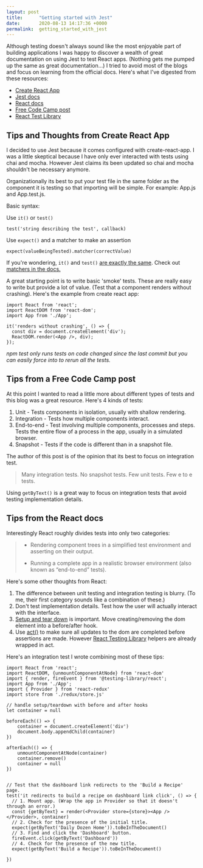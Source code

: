 ```yaml
---
layout: post
title:      "Getting started with Jest"
date:       2020-08-13 14:17:36 +0000
permalink:  getting_started_with_jest
---
```



Although testing doesn't always sound like the most enjoyable part of building applications I was happy to discover a wealth of great documentation on using Jest to test React apps. (Nothing gets me pumped up the same as great documentation...)  I tried to avoid most of the blogs and focus on learning from the official docs.  Here's what I've digested from these resources:

* [Create React App](http://create-react-app.dev/docs/running-tests)
* [Jest docs](http://jestjs.io/docs/en/tutorial-react)
* [React docs](http://reactjs.org/docs/testing.html)
* [Free Code Camp post](http://www.freecodecamp.org/news/testing-react-hooks/)
* [React Test Library](http://testing-library.com/docs/react-testing-library/intro)

## Tips and Thoughts from Create React App

I decided to use Jest because it comes configured with create-react-app.  I was a little skeptical because I have only ever interacted with tests using chai and mocha.  However Jest claims its been updated so chai and mocha shouldn't be necessary anymore.

Organizationally its best to put your test file in the same folder as the component it is testing so that importing will be simple.  For example: App.js and App.test.js.

Basic syntax:

Use `it()` or `test()`
```
test('string describing the test', callback)
```
Use `expect()` and a matcher to make an assertion
```
expect(valueBeingTested).matcher(correctValue)
```
If you're wondering, `it()` and `test()` [are exactly the same](http://jestjs.io/docs/en/api.html#testname-fn-timeout).
Check out [matchers in the docs.](http://jestjs.io/docs/en/expect.html#content)

A great starting point is to write basic 'smoke' tests.  These are really easy to write but provide a lot of value.  (Test that a component renders without crashing). Here's the example from create react app:

```
import React from 'react';
import ReactDOM from 'react-dom';
import App from './App';

it('renders without crashing', () => {
  const div = document.createElement('div');
  ReactDOM.render(<App />, div);
});
```

*npm test only runs tests on code changed since the last commit but you can easily force into to rerun all the tests.*

## Tips from a Free Code Camp post

At this point I wanted to read a little more about different types of tests and this blog was a great resource.  Here's 4 kinds of tests:
1. Unit - Tests components in isolation, usually with shallow rendering.
2. Integration - Tests how multiple components interact.
3. End-to-end - Test involving multiple components, processes and steps.  Tests the entire flow of a process in the app, usually in a simulated browser.
4. Snapshot - Tests if the code is different than in a snapshot file.

The author of this post is of the opinion that its best to focus on integration test.

> Many integration tests. No snapshot tests. Few unit tests. Few e to e tests.
> 

Using `getByText()` is a great way to focus on integration tests that avoid testing implementation details.


## Tips from the React docs

Interestingly React roughly divides tests into only two categories:

> * Rendering component trees in a simplified test environment and asserting on their output.
> 
> * Running a complete app in a realistic browser environment (also known as “end-to-end” tests).
> 

Here's some other thoughts from React:
1. The difference between unit testing and integration testing is blurry.  (To me, their first category sounds like a combination of these.)
2. Don't test implementation details. Test how the user will actually interact with the interface. 
3. [Setup and tear down](http://reactjs.org/docs/testing-recipes.html#setup--teardown) is important.  Move creating/removing the dom element into a before/after hook.
4. Use [act()](http://reactjs.org/docs/testing-recipes.html#act) to make sure all updates to the dom are completed before assertions are made.  However [React Testing Library](http://testing-library.com/docs/react-testing-library/intro) helpers are already wrapped in act.


Here's an integration test I wrote combining most of these tips:

```
import React from 'react';
import ReactDOM, {unmountComponentAtNode} from 'react-dom'
import { render, fireEvent } from '@testing-library/react';
import App from './App';
import { Provider } from 'react-redux'
import store from './redux/store.js'

// handle setup/teardown with before and after hooks
let container = null 

beforeEach(() => {
    container = document.createElement('div')
    document.body.appendChild(container)
})

afterEach(() => {
    unmountComponentAtNode(container)
    container.remove()
    container = null
})


// Test that the dashboard link redirects to the 'Build a Recipe' page.
test('it redirects to build a recipe on dashboard link click', () => {
  // 1. Mount app. (Wrap the app in Provider so that it doesn't through an error.)
  const {getByText} = render(<Provider store={store}><App /></Provider>, container)
  // 2. Check for the presence of the initial title.
  expect(getByText('Daily Dozen Home')).toBeInTheDocument()
  // 3. Find and click the 'Dashboard' button.
  fireEvent.click(getByText('Dashboard'))
  // 4. Check for the presence of the new title.
  expect(getByText('Build a Recipe')).toBeInTheDocument()

})
```


